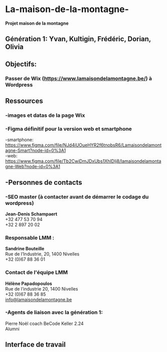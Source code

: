 # La-maison-de-la-montagne-

<strong>Projet maison de la montagne</strong>

## Génération 1: Yvan, Kultigin, Frédéric, Dorian, Olivia

## Objectifs: 
   ### Passer de Wix (https://www.lamaisondelamontagne.be/) à Wordpress
        

  ## Ressources
   ### -images et datas de la page Wix
   ###  -Figma définitif pour la version web et smartphone
   -smartphone: https://www.figma.com/file/NJd4iUOueHYR2f6tnobsR6/Lamaisondelamontagne-Smart?node-id=0%3A1  
   -web: https://www.figma.com/file/Tb2CwiDmJDxUbs1XhIDIj8/lamaisondelamontagne-Web?node-id=0%3A1

   ##  -Personnes de contacts
   ### -SEO master (à contacter avant de démarrer le codage du wordpress)
   **Jean-Denis Schampaert**  
   +32 477 53 70 94  
   +32 2 897 20 02 
   ### Responsable LMM :    
   **Sandrine Bouteille**  
   Rue de l’Industrie, 20, 1400 Nivelles    
   +32 (0)67 88 36 01  
   ### Contact de l'équipe LMM  
   **Hélène Papadopoulos**   
   Rue de l’industrie 20, 1400 Nivelles  
   +32 (0)67 88 36 85  
   info@lamaisondelamontagne.be
   ### -Agents de liaison avec la génération 1:
   Pierre Noël coach BeCode Keller 2.24  
   Alumni
   ## Interface de travail
